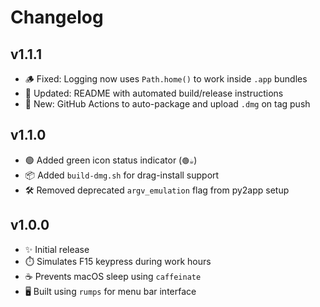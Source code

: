 # Changelog

## v1.1.1
- 🪵 Fixed: Logging now uses `Path.home()` to work inside `.app` bundles
- 📘 Updated: README with automated build/release instructions
- 🚀 New: GitHub Actions to auto-package and upload `.dmg` on tag push

## v1.1.0
- 🟢 Added green icon status indicator (`🟢☕`)
- 📦 Added `build-dmg.sh` for drag-install support
- 🛠 Removed deprecated `argv_emulation` flag from py2app setup

## v1.0.0
- ✨ Initial release
- ⏱️ Simulates F15 keypress during work hours
- ☕ Prevents macOS sleep using `caffeinate`
- 🖥️ Built using `rumps` for menu bar interface
